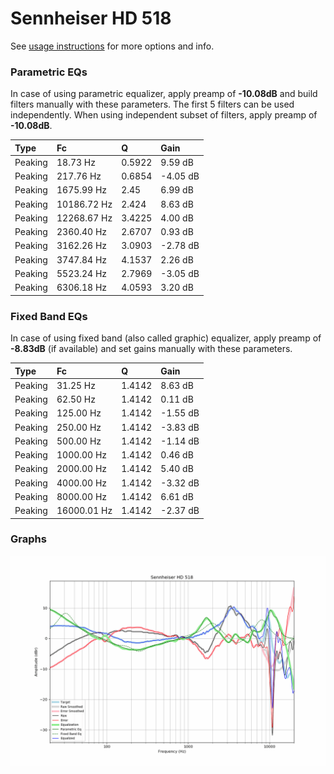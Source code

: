 # Sennheiser HD 518
See [usage instructions](https://github.com/jaakkopasanen/AutoEq#usage) for more options and info.

### Parametric EQs
In case of using parametric equalizer, apply preamp of **-10.08dB** and build filters manually
with these parameters. The first 5 filters can be used independently.
When using independent subset of filters, apply preamp of **-10.08dB**.

| Type    | Fc          |      Q | Gain     |
|:--------|:------------|:-------|:---------|
| Peaking | 18.73 Hz    | 0.5922 | 9.59 dB  |
| Peaking | 217.76 Hz   | 0.6854 | -4.05 dB |
| Peaking | 1675.99 Hz  | 2.45   | 6.99 dB  |
| Peaking | 10186.72 Hz | 2.424  | 8.63 dB  |
| Peaking | 12268.67 Hz | 3.4225 | 4.00 dB  |
| Peaking | 2360.40 Hz  | 2.6707 | 0.93 dB  |
| Peaking | 3162.26 Hz  | 3.0903 | -2.78 dB |
| Peaking | 3747.84 Hz  | 4.1537 | 2.26 dB  |
| Peaking | 5523.24 Hz  | 2.7969 | -3.05 dB |
| Peaking | 6306.18 Hz  | 4.0593 | 3.20 dB  |

### Fixed Band EQs
In case of using fixed band (also called graphic) equalizer, apply preamp of **-8.83dB**
(if available) and set gains manually with these parameters.

| Type    | Fc          |      Q | Gain     |
|:--------|:------------|:-------|:---------|
| Peaking | 31.25 Hz    | 1.4142 | 8.63 dB  |
| Peaking | 62.50 Hz    | 1.4142 | 0.11 dB  |
| Peaking | 125.00 Hz   | 1.4142 | -1.55 dB |
| Peaking | 250.00 Hz   | 1.4142 | -3.83 dB |
| Peaking | 500.00 Hz   | 1.4142 | -1.14 dB |
| Peaking | 1000.00 Hz  | 1.4142 | 0.46 dB  |
| Peaking | 2000.00 Hz  | 1.4142 | 5.40 dB  |
| Peaking | 4000.00 Hz  | 1.4142 | -3.32 dB |
| Peaking | 8000.00 Hz  | 1.4142 | 6.61 dB  |
| Peaking | 16000.01 Hz | 1.4142 | -2.37 dB |

### Graphs
![](./Sennheiser%20HD%20518.png)